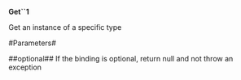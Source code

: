 **Get``1**

Get an instance of a specific type

#Parameters#


##optional##
If the binding is optional, return null and not throw an exception
